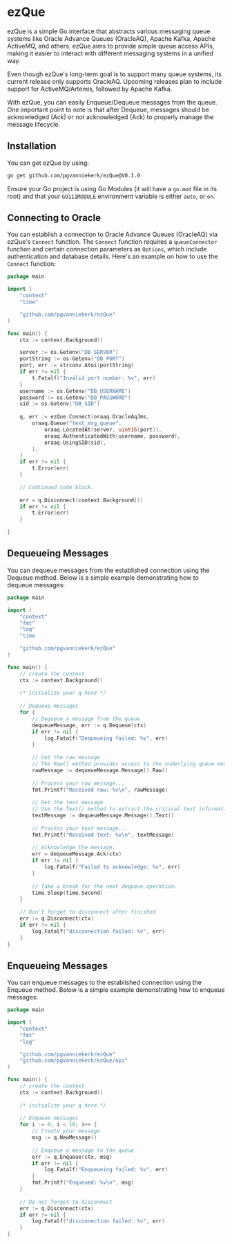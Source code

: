 # ezQue

ezQue is a simple Go interface that abstracts various messaging queue systems like Oracle Advance Queues (OracleAQ), Apache Kafka, Apache ActiveMQ, and others. ezQue aims to provide simple queue access APIs, making it easier to interact with different messaging systems in a unified way.

Even though ezQue's long-term goal is to support many queue systems, its current release only supports OracleAQ. Upcoming releases plan to include support for ActiveMQ/Artemis, followed by Apache Kafka.

With ezQue, you can easily Enqueue/Dequeue messages from the queue. One important point to note is that after Dequeue, messages should be acknowledged (Ack) or not acknowledged (Ack) to properly manage the message lifecycle.

## Installation

You can get ezQue by using:

```sh
go get github.com/pgvanniekerk/ezQue@V0.1.0
```

Ensure your Go project is using Go Modules (it will have a `go.mod` file in its root) and that your `GO111MODULE` environment variable is either `auto`, or `on`.

## Connecting to Oracle

You can establish a connection to Oracle Advance Queues (OracleAQ) via ezQue's `Connect` function. The `Connect` function requires a `queueConnector` function and certain connection parameters as `Options`, which include authentication and database details. Here's an example on how to use the `Connect` function:

```go
package main

import (
    "context"
    "time"

    "github.com/pgvanniekerk/ezQue"
)

func main() {
    ctx := context.Background()

    server := os.Getenv("DB_SERVER")
    portString := os.Getenv("DB_PORT")
    port, err := strconv.Atoi(portString)
    if err != nil {
        t.Fatalf("Invalid port number: %v", err)
    }
    username := os.Getenv("DB_USERNAME")
    password := os.Getenv("DB_PASSWORD")
    sid := os.Getenv("DB_SID")
    
    q, err := ezQue.Connect(oraaq.OracleAqJms,
        oraaq.Queue("text_msg_queue",
            oraaq.LocatedAt(server, uint16(port)),
            oraaq.AuthenticatedWith(username, password),
            oraaq.UsingSID(sid),
        ),
    )
    if err != nil {
        t.Error(err)
    }

    // Continued code block.
	
    err = q.Disconnect(context.Background())
    if err != nil {
        t.Error(err)
    }

}
```

## Dequeueing Messages

You can dequeue messages from the established connection using the Dequeue method. Below is a simple example demonstrating how to dequeue messages:

```go
package main

import (
	"context"
	"fmt"
	"log"
	"time

	"github.com/pgvanniekerk/ezQue"
)

func main() {
    // create the context
    ctx := context.Background()
    
    /* initialize your q here */
    
    // Dequeue messages
    for {
        // Dequeue a message from the queue
        dequeueMessage, err := q.Dequeue(ctx)
        if err != nil {
            log.Fatalf("Dequeueing failed: %v", err)
        }
    
        // Get the raw message
        // The Raw() method provides access to the underlying queue message implementation.
        rawMessage := dequeueMessage.Message().Raw()
    
        // Process your raw message...
        fmt.Printf("Received raw: %v\n", rawMessage)
    
        // Get the text message
        // Use the Text() method to extract the critical text information from the message
        textMessage := dequeueMessage.Message().Text()
    
        // Process your text message...
        fmt.Printf("Received text: %v\n", textMessage)
    
        // Acknowledge the message.
        err = dequeueMessage.Ack(ctx)
        if err != nil {
            log.Fatalf("Failed to acknowledge: %v", err)
        }
    
        // Take a break for the next dequeue operation.
        time.Sleep(time.Second)
    }
    
    // Don't forget to disconnect after finished
    err := q.Disconnect(ctx)
    if err != nil {
        log.Fatalf("disconnection failed: %v", err)
    }
}
```

## Enqueueing Messages

You can enqueue messages to the established connection using the Enqueue method. Below is a simple example demonstrating how to enqueue messages:

```go
package main

import (
	"context"
	"fmt"
	"log"

	"github.com/pgvanniekerk/ezQue"
	"github.com/pgvanniekerk/ezQue/api"
)

func main() {
    // create the context
    ctx := context.Background()
    
    /* initialize your q here */
    
    // Enqueue messages
    for i := 0; i < 10; i++ {
        // Create your message
        msg := q.NewMessage()
        
        // Enqueue a message to the queue
        err := q.Enqueue(ctx, msg)
        if err != nil {
            log.Fatalf("Enqueueing failed: %v", err)
        }
        fmt.Printf("Enqueued: %v\n", msg)
    }
    
    // Do not forget to disconnect
    err := q.Disconnect(ctx)
    if err != nil {
        log.Fatalf("disconnection failed: %v", err)
    }
}
```
